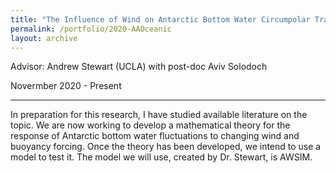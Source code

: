 ```yaml
---
title: "The Influence of Wind on Antarctic Bottom Water Circumpolar Transport"
permalink: /portfolio/2020-AAOceanic
layout: archive
---
```

Advisor: Andrew Stewart (UCLA) with post-doc Aviv Solodoch

Novermber 2020 - Present

---
In preparation for this research, I have studied available literature on the topic. We are now working to develop a mathematical theory for the response of Antarctic bottom water fluctuations to changing wind and buoyancy forcing. Once the theory has been developed, we intend to use a model to test it. The model we will use, created by Dr. Stewart, is AWSIM.